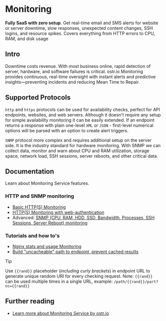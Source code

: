# Monitoring

__Fully SaaS with zero setup__. Get real-time email and SMS alerts for website or server downtime, slow responses, unexpected content changes, SSH logins, and resource spikes. Covers everything from HTTP errors to CPU, RAM, and disk usage

## Intro

Downtime costs revenue. With most business online, rapid detection of server, hardware, and software failures is critical. ostr.io Monitoring provides continuous, real-time oversight with instant alerts and predictive insights—preventing incidents and reducing Mean Time to Repair.

## Supported Protocols

`http` and `https` protocols can be used for availability checks, perfect for API endpoints, websites, and web servers. Although it doesn't require any setup for simple availability monitoring it can be easily extended. If an endpoint returns a response with plain one-level `XML` or `JSON` - first-level numerical options will be parsed with an option to create alert triggers.

`SNMP` protocol more complex and requires additional setup on the server side. It is the industry standard for hardware monitoring. With SNMP we can collect data, monitor and warn about CPU and RAM utilization, storage space, network load, SSH sessions, server reboots, and other critical data.

## Documentation

Learn about Monitoring Service features.

### HTTP and SNMP monitoring

- [Basic HTTP(S) Monitoring](https://github.com/veliovgroup/ostrio/blob/master/docs/monitoring/basics.md)
- [HTTP(S) Monitoring with web-authentication](https://github.com/veliovgroup/ostrio/blob/master/docs/monitoring/with-auth.md)
- Advanced: [SNMP (CPU, RAM, HDD, SSD, Bandwidth, Processes, SSH Sessions, Server Reboot) monitoring](https://github.com/veliovgroup/ostrio/blob/master/docs/monitoring/snmp.md)

### Tutorials and how to's

- [Nginx stats and usage Monitoring](https://github.com/veliovgroup/ostrio/blob/master/docs/monitoring/nginx-stats.md)
- [Build "uncacheable" path to endpoint, prevent cached results](https://github.com/veliovgroup/ostrio/blob/master/docs/monitoring/custom-path.md)

> [!TIP]
> Use `{{rand}}` placeholder (*including curly brackets*) in endpoint URL to generate unique random URI for every checking request. Note: `{{rand}}` can be used multiple times in a single URL, example: `/path/{{rand}}/part?nc={{rand}}`

## Further reading

- [Learn more about Monitoring Service by ostr.io](https://ostr.io/info/monitoring)

<!--  - Custom: [JSON Endpoint Monitoring]()
 - Custom: [XML Endpoint Monitoring]() -->

<!--  - [Phusion Passenger `passenger-status` Monitoring]()
 - [PHP stats and usage Monitoring]()
 - [Node.js stats and usage Monitoring]()
 - [MongoDB stats and usage Monitoring]()
 - PHP: [MySQL Database Monitoring]()
 - Ruby: [MySQL Database Monitoring]()
 - Node.js: [MySQL Database Monitoring]()
 - PHP: [MongoDB Database Monitoring]()
 - Ruby: [MongoDB Database Monitoring]()
 - Node.js: [MongoDB Database Monitoring]()
 - PHP: [Redis Database Monitoring]()
 - Ruby: [Redis Database Monitoring]()
 - Node.js: [Redis Database Monitoring]()
 - Custom: [Server stats Monitoring with Node.js]()
 - Custom: [Server stats Monitoring with Ruby]()
 - Custom: [Server stats Monitoring with PHP]() -->
